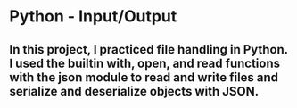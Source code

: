 # Python - Input/Output
## In this project, I practiced file handling in Python. I used the builtin with, open, and read functions with the json module to read and write files and serialize and deserialize objects with JSON.
